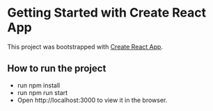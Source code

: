 # Getting Started with Create React App

This project was bootstrapped with [Create React App](https://github.com/facebook/create-react-app).

## How to run the project

 - run npm install
 - run npm run start
 - Open http://localhost:3000 to view it in the browser.